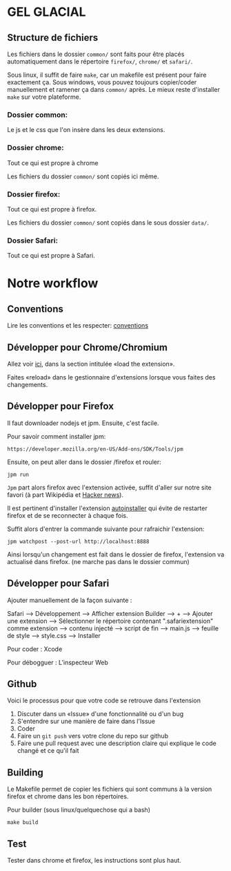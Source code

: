 # GEL GLACIAL

## Structure de fichiers

Les fichiers dans le dossier `common/` sont faits pour être placés automatiquement dans le répertoire `firefox/`, `chrome/` et `safari/`.

Sous linux, il suffit de faire `make`, car un makefile est présent pour faire exactement ça. Sous windows, vous pouvez toujours copier/coder manuellement et ramener ça dans `common/` après. Le mieux reste d'installer `make` sur votre plateforme.

### Dossier common:

Le js et le css que l'on insère dans les deux extensions.

### Dossier chrome:

Tout ce qui est propre à chrome

Les fichiers du dossier `common/` sont copiés ici même.

### Dossier firefox:

Tout ce qui est propre à firefox. 

Les fichiers du dossier `common/` sont copiés dans le sous dossier `data/`.

### Dossier Safari:

Tout ce qui est propre à Safari. 

# Notre workflow

## Conventions

Lire les conventions et les respecter: [conventions](conventions.md)

## Développer pour Chrome/Chromium

Allez voir [ici](https://developer.chrome.com/extensions/getstarted), dans la section intitulée «load the extension».

Faites «reload» dans le gestionnaire d'extensions lorsque vous faites des changements.

## Développer pour Firefox

Il faut downloader nodejs et jpm. Ensuite, c'est facile.

Pour savoir comment installer jpm:

    https://developer.mozilla.org/en-US/Add-ons/SDK/Tools/jpm

Ensuite, on peut aller dans le dossier /firefox et rouler:

    jpm run

`Jpm` part alors firefox avec l'extension activée, suffit d'aller sur notre site favori (à part Wikipédia et [Hacker news](http://news.ycombinator.com)).

Il est pertinent d'installer l'extension [autoinstaller](https://addons.mozilla.org/en-US/firefox/addon/autoinstaller/) qui évite de restarter firefox et de se reconnecter à chaque fois.

Suffit alors d'entrer la commande suivante pour rafraichir l'extension:

    jpm watchpost --post-url http://localhost:8888

Ainsi lorsqu'un changement est fait dans le dossier de firefox, l'extension va actualisé dans firefox. (ne marche pas dans le dossier commun)

## Développer pour Safari

Ajouter manuellement de la façon suivante :

Safari —> Développement —> Afficher extension Builder —> + —> Ajouter une extension —> Sélectionner le répertoire contenant ".safariextension" comme extension —>  contenu injecté —> script de fin —> main.js —> feuille de style —> style.css —> Installer

Pour coder	 : Xcode 

Pour débogguer	 : L’inspecteur Web

## Github

Voici le processus pour que votre code se retrouve dans l'extension

1. Discuter dans un «Issue» d'une fonctionnalité ou d'un bug
2. S'entendre sur une manière de faire dans l'Issue
3. Coder
4. Faire un `git push` vers votre clone du repo sur github
5. Faire une pull request avec une description claire qui explique le code changé et ce qu'il fait

## Building

Le Makefile permet de copier les fichiers qui sont communs à la version firefox et chrome dans les bon répertoires.

Pour builder (sous linux/quelquechose qui a bash)

    make build

## Test

Tester dans chrome et firefox, les instructions sont plus haut.
